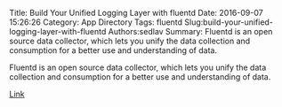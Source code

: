 Title: Build Your Unified Logging Layer with fluentd
Date: 2016-09-07 15:26:26
Category: App Directory
Tags: fluentd
Slug:build-your-unified-logging-layer-with-fluentd
Authors:sedlav
Summary: Fluentd is an open source data collector, which lets you unify the data collection and consumption for a better use and understanding of data.

Fluentd is an open source data collector, which lets you unify the data collection and consumption for a better use and understanding of data.

[Link](http://www.fluentd.org/)
